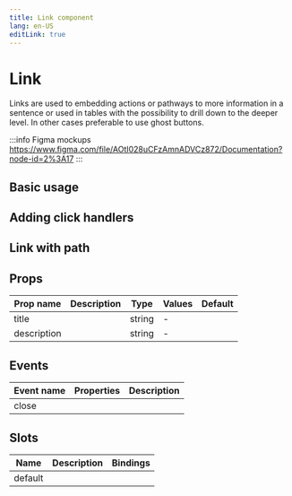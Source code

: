 ```yaml
---
title: Link component
lang: en-US
editLink: true
---
```


# Link

Links are used to embedding actions or pathways to more information in a sentence or used in tables with the possibility to drill down to the deeper level.
In other cases preferable to use ghost buttons.

:::info Figma mockups
https://www.figma.com/file/AOtI028uCFzAmnADVCz872/Documentation?node-id=2%3A17
:::

## Basic usage

## Adding click handlers

## Link with path

## Props

| Prop name   | Description | Type   | Values | Default |
| ----------- | ----------- | ------ | ------ | ------- |
| title       |             | string | -      |         |
| description |             | string | -      |         |

## Events

| Event name | Properties | Description |
| ---------- | ---------- | ----------- |
| close      |            |             |

## Slots

| Name    | Description | Bindings |
| ------- | ----------- | -------- |
| default |             |          |
